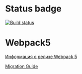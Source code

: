 # Status badge

[![Build status](https://ci.appveyor.com/api/projects/status/6bp113uodhfifjtu?svg=true)](https://ci.appveyor.com/project/AlexeyKur/ahj-code)
# Webpack5

[Информация о релизе Webpack 5](https://webpack.js.org/blog/2020-10-10-webpack-5-release/)

[Migration Guide](https://webpack.js.org/migrate/5/)

